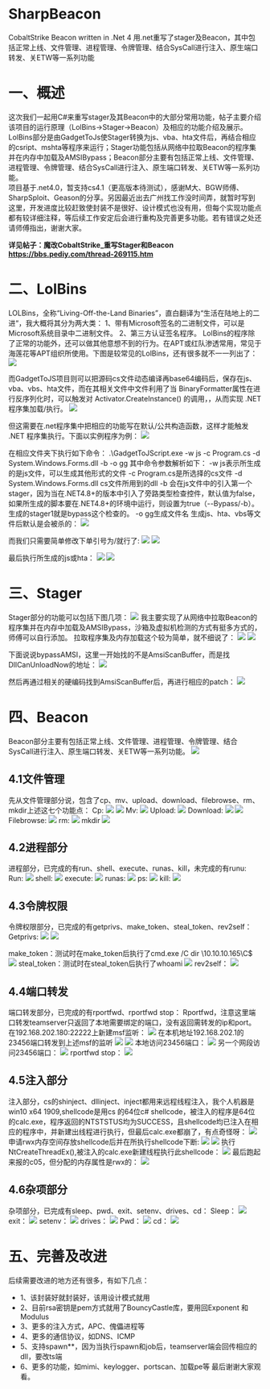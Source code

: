 # SharpBeacon
CobaltStrike Beacon written in .Net 4  用.net重写了stager及Beacon，其中包括正常上线、文件管理、进程管理、令牌管理、结合SysCall进行注入、原生端口转发、关ETW等一系列功能

# 一、概述
这次我们一起用C#来重写stager及其Beacon中的大部分常用功能，帖子主要介绍该项目的运行原理（LolBins->Stager->Beacon）及相应的功能介绍及展示。LolBins部分是由GadgetToJs使Stager转换为js、vba、hta文件后，再结合相应的csript、mshta等程序来运行；Stager功能包括从网络中拉取Beacon的程序集并在内存中加载及AMSIBypass；Beacon部分主要有包括正常上线、文件管理、进程管理、令牌管理、结合SysCall进行注入、原生端口转发、关ETW等一系列功能。<br>
项目基于.net4.0，暂支持cs4.1（更高版本待测试），感谢M大、BGW师傅、SharpSploit、Geason的分享。另因最近出去广州找工作没时间弄，就暂时写到这里，开发进度比较赶致使封装不是很好、设计模式也没有用，但每个实现功能点都有较详细注释，等后续工作安定后会进行重构及完善更多功能。若有错误之处还请师傅指出，谢谢大家。<br>

**详见帖子：魔改CobaltStrike_重写Stager和Beacon https://bbs.pediy.com/thread-269115.htm**

# 二、LolBins
LOLBins，全称“Living-Off-the-Land Binaries”，直白翻译为“生活在陆地上的二进“，我大概将其分为两大类：
1、带有Microsoft签名的二进制文件，可以是Microsoft系统目录中二进制文件。
2、第三方认证签名程序。
LolBins的程序除了正常的功能外，还可以做其他意想不到的行为。在APT或红队渗透常用，常见于海莲花等APT组织所使用。下图是较常见的LolBins，还有很多就不一一列出了：
![](https://github.com/mai1zhi2/SharpBeacon/blob/master/image/%E5%9B%BE%E7%89%871.png)
 
而GadgetToJS项目则可以把源码cs文件动态编译再base64编码后，保存在js、vba、vbs、hta文件，而在其相关文件中文件利用了当 BinaryFormatter属性在进行反序列化时，可以触发对 Activator.CreateInstance() 的调用，，从而实现 .NET 程序集加载/执行。
![](https://github.com/mai1zhi2/SharpBeacon/blob/master/image/%E5%9B%BE%E7%89%872.png)
 
但这需要在.net程序集中把相应的功能写在默认/公共构造函数，这样才能触发 .NET 程序集执行。下面以实例程序为例：
![](https://github.com/mai1zhi2/SharpBeacon/blob/master/image/%E5%9B%BE%E7%89%873.png)
 
在相应文件夹下执行如下命令：
.\GadgetToJScript.exe -w js -c Program.cs -d  System.Windows.Forms.dll -b -o gg
其中命令参数解析如下：
-w js表示所生成的是js文件，可以生成其他形式的文件
-c Program.cs是所选择的cs文件
-d  System.Windows.Forms.dll  cs文件所用到的dll
-b  会在js文件中的引入第一个stager，因为当在.NET4.8+的版本中引入了旁路类型检查控件，默认值为false，如果所生成的脚本要在.NET4.8+的环境中运行，则设置为true（--Bypass/-b）。生成的stager1就是bypass这个检查的。
-o gg生成文件名
生成js、hta、vbs等文件后默认是会被杀的：
![](https://github.com/mai1zhi2/SharpBeacon/blob/master/image/%E5%9B%BE%E7%89%874.png)

而我们只需要简单修改下单引号为/就行了:
![](https://github.com/mai1zhi2/SharpBeacon/blob/master/image/%E5%9B%BE%E7%89%875.png)
![](https://github.com/mai1zhi2/SharpBeacon/blob/master/image/%E5%9B%BE%E7%89%876.png)

最后执行所生成的js或hta：
![](https://github.com/mai1zhi2/SharpBeacon/blob/master/image/%E5%9B%BE%E7%89%877.png)
![](https://github.com/mai1zhi2/SharpBeacon/blob/master/image/%E5%9B%BE%E7%89%878.png)

# 三、Stager
Stager部分的功能可以包括下图几项： 
 ![](https://github.com/mai1zhi2/SharpBeacon/blob/master/image/%E5%9B%BE%E7%89%879.png)
我主要实现了从网络中拉取Beacon的程序集并在内存中加载及AMSIBypass，沙箱及虚拟机检测的方式有挺多方式的，师傅可以自行添加。
拉取程序集及内存加载这个较为简单，就不细说了：
![](https://github.com/mai1zhi2/SharpBeacon/blob/master/image/%E5%9B%BE%E7%89%8710.png)
 ![](https://github.com/mai1zhi2/SharpBeacon/blob/master/image/%E5%9B%BE%E7%89%8711.png)
 
下面说说bypassAMSI，这里一开始找的不是AmsiScanBuffer，而是找DllCanUnloadNow的地址：
 ![](https://github.com/mai1zhi2/SharpBeacon/blob/master/image/%E5%9B%BE%E7%89%8712.png)
 
然后再通过相关的硬编码找到AmsiScanBuffer后，再进行相应的patch：
 ![](https://github.com/mai1zhi2/SharpBeacon/blob/master/image/%E5%9B%BE%E7%89%8713.png)

# 四、Beacon
Beacon部分主要有包括正常上线、文件管理、进程管理、令牌管理、结合SysCall进行注入、原生端口转发、关ETW等一系列功能。
 ![](https://github.com/mai1zhi2/SharpBeacon/blob/master/image/%E5%9B%BE%E7%89%8714.png)

## 4.1文件管理
先从文件管理部分说，包含了cp、mv、upload、download、filebrowse、rm、mkdir上述这七个功能点：
Cp:
 ![](https://github.com/mai1zhi2/SharpBeacon/blob/master/image/%E5%9B%BE%E7%89%8715.png)
  ![](https://github.com/mai1zhi2/SharpBeacon/blob/master/image/%E5%9B%BE%E7%89%8716.png)
Mv:
 ![](https://github.com/mai1zhi2/SharpBeacon/blob/master/image/%E5%9B%BE%E7%89%8717.png)
Upload:
 ![](https://github.com/mai1zhi2/SharpBeacon/blob/master/image/%E5%9B%BE%E7%89%8718.png)
Download:
 ![](https://github.com/mai1zhi2/SharpBeacon/blob/master/image/%E5%9B%BE%E7%89%8719.png)
 ![](https://github.com/mai1zhi2/SharpBeacon/blob/master/image/%E5%9B%BE%E7%89%8720.png)
Filebrowse:
 ![](https://github.com/mai1zhi2/SharpBeacon/blob/master/image/%E5%9B%BE%E7%89%8721.png)
rm:
![](https://github.com/mai1zhi2/SharpBeacon/blob/master/image/%E5%9B%BE%E7%89%8722.png)
mkdir
  ![](https://github.com/mai1zhi2/SharpBeacon/blob/master/image/%E5%9B%BE%E7%89%8723.png)

## 4.2进程部分
进程部分，已完成的有run、shell、execute、runas、kill，未完成的有runu:
Run:
 ![](https://github.com/mai1zhi2/SharpBeacon/blob/master/image/%E5%9B%BE%E7%89%8724.png)
shell:
 ![](https://github.com/mai1zhi2/SharpBeacon/blob/master/image/%E5%9B%BE%E7%89%8725.png)
execute:
 ![](https://github.com/mai1zhi2/SharpBeacon/blob/master/image/%E5%9B%BE%E7%89%8726.png)
runas:
 ![](https://github.com/mai1zhi2/SharpBeacon/blob/master/image/%E5%9B%BE%E7%89%8727.png)
ps:
 ![](https://github.com/mai1zhi2/SharpBeacon/blob/master/image/%E5%9B%BE%E7%89%8728.png)
kill:
 ![](https://github.com/mai1zhi2/SharpBeacon/blob/master/image/%E5%9B%BE%E7%89%8729.png)
 
## 4.3令牌权限
令牌权限部分，已完成的有getprivs、make_token、steal_token、rev2self：
Getprivs:
 ![](https://github.com/mai1zhi2/SharpBeacon/blob/master/image/%E5%9B%BE%E7%89%8730.png)
  ![](https://github.com/mai1zhi2/SharpBeacon/blob/master/image/%E5%9B%BE%E7%89%8731.png)
 
make_token：测试时在make_token后执行了cmd.exe /C dir \\10.10.10.165\C$
![](https://github.com/mai1zhi2/SharpBeacon/blob/master/image/%E5%9B%BE%E7%89%8732.png)
steal_token：测试时在steal_token后执行了whoami
  ![](https://github.com/mai1zhi2/SharpBeacon/blob/master/image/%E5%9B%BE%E7%89%8733.png)
rev2self：
 ![](https://github.com/mai1zhi2/SharpBeacon/blob/master/image/%E5%9B%BE%E7%89%8734.png)
 
## 4.4端口转发
端口转发部分，已完成的有rportfwd、rportfwd stop：
Rportfwd，注意这里端口转发teamserver只返回了本地需要绑定的端口，没有返回需转发的ip和port。
在192.168.202.180:22222上新建msf监听：
 ![](https://github.com/mai1zhi2/SharpBeacon/blob/master/image/%E5%9B%BE%E7%89%8735.png)
在本机地址192.168.202.1的23456端口转发到上述msf的监听
 ![](https://github.com/mai1zhi2/SharpBeacon/blob/master/image/%E5%9B%BE%E7%89%8736.png)
  ![](https://github.com/mai1zhi2/SharpBeacon/blob/master/image/%E5%9B%BE%E7%89%8737.png)
本地访问23456端口：
 ![](https://github.com/mai1zhi2/SharpBeacon/blob/master/image/%E5%9B%BE%E7%89%8738.png)
另一个网段访问23456端口：
 ![](https://github.com/mai1zhi2/SharpBeacon/blob/master/image/%E5%9B%BE%E7%89%8739.png)
rportfwd stop：
 ![](https://github.com/mai1zhi2/SharpBeacon/blob/master/image/%E5%9B%BE%E7%89%8740.png)
 
## 4.5注入部分
注入部分，cs的shinject、dllinject、inject都用来远程线程注入，我个人机器是win10 x64 1909,shellcode是用cs 的64位c# shellcode，被注入的程序是64位的calc.exe，程序返回的NTSTSTUS均为SUCCESS，且shellcode均已注入在相应的程序中，并新建出线程进行执行，但最后calc.exe都崩了，有点奇怪呀：
 ![](https://github.com/mai1zhi2/SharpBeacon/blob/master/image/%E5%9B%BE%E7%89%8741.png)
申请rwx内存空间存放shellcode后并在所执行shellcode下断:
 ![](https://github.com/mai1zhi2/SharpBeacon/blob/master/image/%E5%9B%BE%E7%89%8742.png)
 ![](https://github.com/mai1zhi2/SharpBeacon/blob/master/image/%E5%9B%BE%E7%89%8743.png)
执行NtCreateThreadEx(),被注入的calc.exe新建线程执行此shellcode：
 ![](https://github.com/mai1zhi2/SharpBeacon/blob/master/image/%E5%9B%BE%E7%89%8744.png)
最后跑起来报的c05，但分配的内存属性是rwx的：
 ![](https://github.com/mai1zhi2/SharpBeacon/blob/master/image/%E5%9B%BE%E7%89%8745.png)
 
## 4.6杂项部分
杂项部分，已完成有sleep、pwd、exit、setenv、drives、cd：
Sleep：
  ![](https://github.com/mai1zhi2/SharpBeacon/blob/master/image/%E5%9B%BE%E7%89%8746.png)
exit：
  ![](https://github.com/mai1zhi2/SharpBeacon/blob/master/image/%E5%9B%BE%E7%89%8747.png)
setenv： 
  ![](https://github.com/mai1zhi2/SharpBeacon/blob/master/image/%E5%9B%BE%E7%89%8748.png)
drives： 
  ![](https://github.com/mai1zhi2/SharpBeacon/blob/master/image/%E5%9B%BE%E7%89%8749.png)
Pwd：
  ![](https://github.com/mai1zhi2/SharpBeacon/blob/master/image/%E5%9B%BE%E7%89%8750.png)
cd：
  ![](https://github.com/mai1zhi2/SharpBeacon/blob/master/image/%E5%9B%BE%E7%89%8751.png)
  
# 五、完善及改进
后续需要改进的地方还有很多，有如下几点：
* 1、该封装好就封装好，该用设计模式就用
* 2、目前rsa密钥是pem方式就用了BouncyCastle库，要用回Exponent 和 Modulus
* 3、更多的注入方式，APC、傀儡进程等
* 4、更多的通信协议，如DNS、ICMP
* 5、支持spawn**，因为当执行spawn和job后，teamserver端会回传相应的dll，要改ts端
* 6、更多的功能，如mimi、keylogger、portscan、加载pe等
最后谢谢大家观看。

